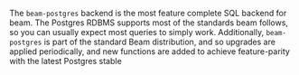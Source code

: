 The `beam-postgres` backend is the most feature complete SQL backend for beam.
The Postgres RDBMS supports most of the standards beam follows, so you can
usually expect most queries to simply work. Additionally, `beam-postgres` is
part of the standard Beam distribution, and so upgrades are applied
periodically, and new functions are added to achieve feature-parity with the
latest Postgres stable
